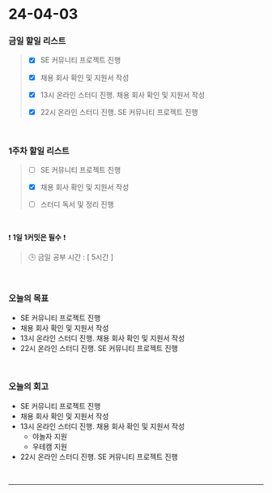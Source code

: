 # 24-04-03
### 금일 할일 리스트
> - [x]  SE 커뮤니티 프로젝트 진행
>
> - [x]  채용 회사 확인 및 지원서 작성
>
> - [x]  13시 온라인 스터디 진행. 채용 회사 확인 및 지원서 작성
>
> - [x]  22시 온라인 스터디 진행. SE 커뮤니티 프로젝트 진행

<br/>

### 1주차 할일 리스트  
> - [ ]  SE 커뮤니티 프로젝트 진행
>
> - [x]  채용 회사 확인 및 지원서 작성
>
> - [ ]  스터디 독서 및 정리 진행

<br/>

❗ **1일 1커밋은 필수** ❗
> 🕒 금일 공부 시간 : [ 5시간 ]

<br/>

### 오늘의 목표
- SE 커뮤니티 프로젝트 진행
- 채용 회사 확인 및 지원서 작성
- 13시 온라인 스터디 진행. 채용 회사 확인 및 지원서 작성
- 22시 온라인 스터디 진행. SE 커뮤니티 프로젝트 진행

<br>

### 오늘의 회고
- SE 커뮤니티 프로젝트 진행
- 채용 회사 확인 및 지원서 작성
- 13시 온라인 스터디 진행. 채용 회사 확인 및 지원서 작성
    - 야놀자 지원
    - 우테캠 지원
- 22시 온라인 스터디 진행. SE 커뮤니티 프로젝트 진행


<br/>

------------  
